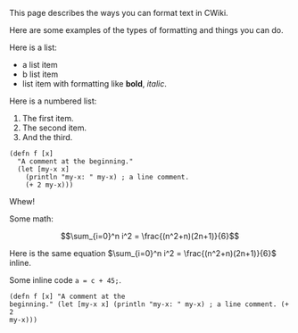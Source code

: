 This page describes the ways you can format text in CWiki.

Here are some examples of the types of formatting and things you can do.

Here is a list:

- a list item
- b list item
- list item with formatting like **bold**, *italic*.

Here is a numbered list:

1. The first item.
1. The second item.
1. And the third.


```prettyprint
(defn f [x]
  "A comment at the beginning."
  (let [my-x x]
    (println "my-x: " my-x) ; a line comment.
    (+ 2 my-x)))
```

Whew!

Some math:

$$\sum_{i=0}^n i^2 = \frac{(n^2+n)(2n+1)}{6}$$

Here is the same equation $\sum_{i=0}^n i^2 = \frac{(n^2+n)(2n+1)}{6}$
inline.

Some inline code `a = c + 45;`.

<code><pre class="prettyprint">(defn f [x]
  "A comment at the beginning."
  (let [my-x x]
    (println "my-x: " my-x) ; a line comment.
    (+ 2 my-x)))
</pre></code>

